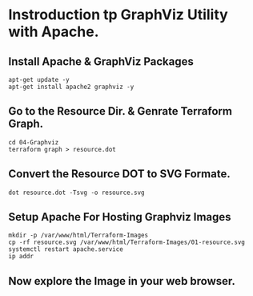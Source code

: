 # Instroduction tp GraphViz Utility with Apache. 

## Install Apache & GraphViz Packages
```
apt-get update -y 
apt-get install apache2 graphviz -y 
```

## Go to the Resource Dir. & Genrate Terraform Graph. 
```
cd 04-Graphviz
terraform graph > resource.dot
```

## Convert the Resource DOT to SVG Formate.
```
dot resource.dot -Tsvg -o resource.svg
```

## Setup Apache For Hosting Graphviz Images 
```
mkdir -p /var/www/html/Terraform-Images
cp -rf resource.svg /var/www/html/Terraform-Images/01-resource.svg
systemctl restart apache.service
ip addr 
```

## Now explore the Image in your web browser.
